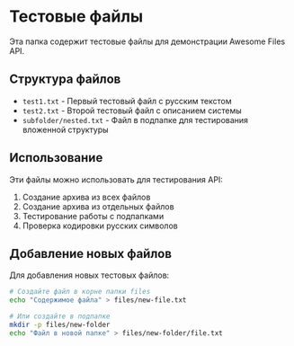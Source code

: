 # Тестовые файлы

Эта папка содержит тестовые файлы для демонстрации Awesome Files API.

## Структура файлов

- `test1.txt` - Первый тестовый файл с русским текстом
- `test2.txt` - Второй тестовый файл с описанием системы
- `subfolder/nested.txt` - Файл в подпапке для тестирования вложенной структуры

## Использование

Эти файлы можно использовать для тестирования API:

1. Создание архива из всех файлов
2. Создание архива из отдельных файлов
3. Тестирование работы с подпапками
4. Проверка кодировки русских символов

## Добавление новых файлов

Для добавления новых тестовых файлов:

```bash
# Создайте файл в корне папки files
echo "Содержимое файла" > files/new-file.txt

# Или создайте в подпапке
mkdir -p files/new-folder
echo "Файл в новой папке" > files/new-folder/file.txt
```
